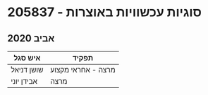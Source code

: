 # 205837 - סוגיות עכשוויות באוצרות

## אביב 2020

| איש סגל | תפקיד |
| ---- | ---- |
| שושן דניאל | מרצה - אחראי מקצוע |
| אבידן יוני | מרצה |


